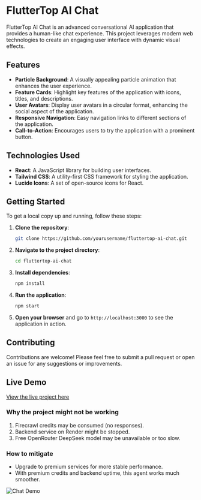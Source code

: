 # FlutterTop AI Chat

FlutterTop AI Chat is an advanced conversational AI application that provides a human-like chat experience. This project leverages modern web technologies to create an engaging user interface with dynamic visual effects.

## Features

- **Particle Background**: A visually appealing particle animation that enhances the user experience.
- **Feature Cards**: Highlight key features of the application with icons, titles, and descriptions.
- **User Avatars**: Display user avatars in a circular format, enhancing the social aspect of the application.
- **Responsive Navigation**: Easy navigation links to different sections of the application.
- **Call-to-Action**: Encourages users to try the application with a prominent button.

## Technologies Used

- **React**: A JavaScript library for building user interfaces.
- **Tailwind CSS**: A utility-first CSS framework for styling the application.
- **Lucide Icons**: A set of open-source icons for React.

## Getting Started

To get a local copy up and running, follow these steps:

1. **Clone the repository**:
   ```bash
   git clone https://github.com/yourusername/fluttertop-ai-chat.git
   ```

2. **Navigate to the project directory**:
   ```bash
   cd fluttertop-ai-chat
   ```

3. **Install dependencies**:
   ```bash
   npm install
   ```

4. **Run the application**:
   ```bash
   npm start
   ```

5. **Open your browser** and go to `http://localhost:3000` to see the application in action.

## Contributing

Contributions are welcome! Please feel free to submit a pull request or open an issue for any suggestions or improvements.




## Live Demo
[View the live project here](https://maverick7t.github.io/agent/)

### Why the project might not be working
1. Firecrawl credits may be consumed (no responses).
2. Backend service on Render might be stopped.
3. Free OpenRouter DeepSeek model may be unavailable or too slow.

### How to mitigate
- Upgrade to premium services for more stable performance.
- With premium credits and backend uptime, this agent works much smoother.


![Chat Demo](https://github.com/Maverick7t/agent/blob/main/Untitled%20video%20-%20Made%20with%20Clipchamp.mp4.gif)




